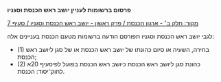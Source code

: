 **פרסום ברשומות לעניין יושב ראש הכנסת וסגניו**

[מקור: חלק ב׳ - ארגון הכנסת / פרק ראשון - יושב ראש הכנסת וסגניו / סעיף 7](https://he.wikisource.org/wiki/תקנון_הכנסת#סעיף_7)

לגבי יושב ראש הכנסת וסגניו תפורסם הודעה ברשומות מטעם הכנסת בעניינים אלה:
 * (1) בחירה, השעיה או סיום כהונתו של יושב ראש הכנסת או של סגן ליושב ראש הכנסת;
 * (2) כהונת סגן ליושב ראש הכנסת כיושב ראש הכנסת בפועל לפיסעיף 20א לחוק־יסוד: הכנסת.